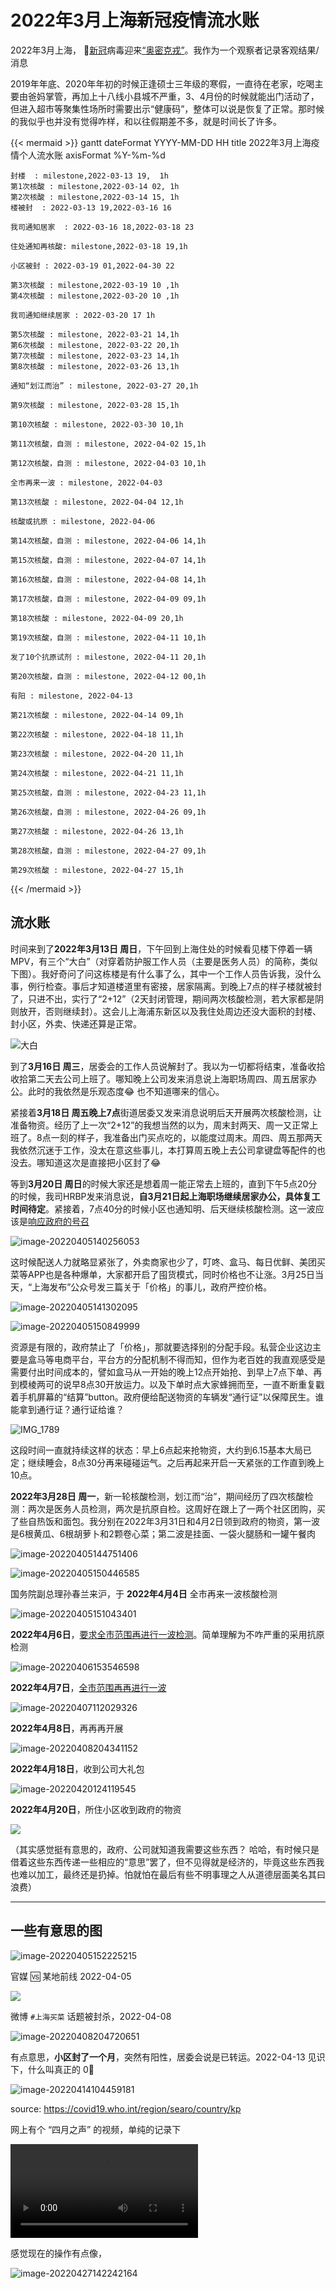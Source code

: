 # 2022年3月上海新冠疫情流水账




2022年3月上海， 🦠[新冠](https://en.wikipedia.org/wiki/COVID-19)病毒迎来[“奥密克戎”](https://en.wikipedia.org/wiki/SARS-CoV-2_Omicron_variant)。我作为一个观察者记录客观结果/消息

<!--more-->

2019年年底、2020年年初的时候正逢硕士三年级的寒假，一直待在老家，吃喝主要由爸妈掌管，再加上十八线小县城不严重，3、4月份的时候就能出门活动了，但进入超市等聚集性场所时需要出示“健康码”，整体可以说是恢复了正常。那时候的我似乎也并没有觉得咋样，和以往假期差不多，就是时间长了许多。


{{< mermaid >}}
gantt
    dateFormat YYYY-MM-DD HH
    title 2022年3月上海疫情个人流水账
    axisFormat  %Y-%m-%d

    封楼  : milestone,2022-03-13 19,  1h
    第1次核酸 : milestone,2022-03-14 02, 1h
    第2次核酸 : milestone,2022-03-14 15, 1h
    楼被封  : 2022-03-13 19,2022-03-16 16
    
    我司通知居家  : 2022-03-16 18,2022-03-18 23
    
    住处通知再核酸: milestone,2022-03-18 19,1h
    
    小区被封 : 2022-03-19 01,2022-04-30 22
    
    第3次核酸 : milestone,2022-03-19 10 ,1h
    第4次核酸 : milestone,2022-03-20 10 ,1h
    
    我司通知继续居家 : 2022-03-20 17 1h
    
    第5次核酸 : milestone, 2022-03-21 14,1h
    第6次核酸 : milestone, 2022-03-22 20,1h
    第7次核酸 : milestone, 2022-03-23 14,1h
    第8次核酸 : milestone, 2022-03-26 13,1h
    
    通知“划江而治” : milestone, 2022-03-27 20,1h
    
    第9次核酸 : milestone, 2022-03-28 15,1h
    
    第10次核酸 : milestone, 2022-03-30 10,1h
    
    第11次核酸，自测 : milestone, 2022-04-02 15,1h
    
    第12次核酸，自测 : milestone, 2022-04-03 10,1h
    
    全市再来一波 : milestone, 2022-04-03
    
    第13次核酸 : milestone, 2022-04-04 12,1h
    
    核酸或抗原 : milestone, 2022-04-06
    
    第14次核酸，自测 : milestone, 2022-04-06 14,1h
    
    第15次核酸，自测 : milestone, 2022-04-07 14,1h
    
    第16次核酸，自测 : milestone, 2022-04-08 14,1h
    
    第17次核酸，自测 : milestone, 2022-04-09 09,1h
    
    第18次核酸 : milestone, 2022-04-09 20,1h
    
    第19次核酸，自测 : milestone, 2022-04-11 10,1h
    
    发了10个抗原试剂 : milestone, 2022-04-11 20,1h
    
    第20次核酸，自测 : milestone, 2022-04-12 00,1h
    
    有阳 : milestone, 2022-04-13
    
    第21次核酸 : milestone, 2022-04-14 09,1h
    
    第22次核酸 : milestone, 2022-04-18 11,1h
    
    第23次核酸 : milestone, 2022-04-20 11,1h
    
    第24次核酸 : milestone, 2022-04-21 11,1h
    
    第25次核酸，自测 : milestone, 2022-04-23 11,1h
    
    第26次核酸，自测 : milestone, 2022-04-26 09,1h
    
    第27次核酸 : milestone, 2022-04-26 13,1h
    
    第28次核酸，自测 : milestone, 2022-04-27 09,1h
    
    第29次核酸 : milestone, 2022-04-27 15,1h
{{< /mermaid >}}



## 流水账

时间来到了**2022年3月13日 周日**，下午回到上海住处的时候看见楼下停着一辆MPV，有三个“大白”（对穿着防护服工作人员（主要是医务人员）的简称，类似下图）。我好奇问了问这栋楼是有什么事了么，其中一个工作人员告诉我，没什么事，例行检查。事后才知道楼道里有密接，居家隔离。到晚上7点的样子楼就被封了，只进不出，实行了“2+12”（2天封闭管理，期间两次核酸检测，若大家都是阴则放开，否则继续封）。这会儿上海浦东新区以及我住处周边还没大面积的封楼、封小区，外卖、快递还算是正常。

![大白](https://gitee.com/unclehuzi/picture/raw/master/img/merlin_203870247_854ccfae-b075-4556-bf69-6c023309eb52-master1050.jpg)

到了**3月16日 周三**，居委会的工作人员说解封了。我以为一切都将结束，准备收拾收拾第二天去公司上班了。哪知晚上公司发来消息说上海职场周四、周五居家办公。此时的我依然是乐观态度😂 也不知道哪来的信心。

紧接着**3月18日 周五晚上7点**街道居委又发来消息说明后天开展两次核酸检测，让准备物资。经历了上一次“2+12”的我想当然的以为，周末封两天、周一又正常上班了。8点一刻的样子，我准备出门买点吃的，以能度过周末。周四、周五那两天我依然沉迷于工作，没太在意这些事儿，本打算周五晚上去公司拿键盘等配件的也没去。哪知道这次是直接把小区封了😂

等到**3月20日 周日**的时候大家还是想着周一能正常去上班的，直到下午5点20分的时候，我司HRBP发来消息说，**自3月21日起上海职场继续居家办公，具体复工时间待定**。紧接着，7点40分的时候小区也通知明、后天继续核酸检测。这一波应该是[响应政府的号召](https://mp.weixin.qq.com/s/ZrUzGlDkigQLR_Gs3jP95A)

![image-20220405140256053](https://gitee.com/unclehuzi/picture/raw/master/img/image-20220405140256053.png)

这时候配送人力就略显紧张了，外卖商家也少了，叮咚、盒马、每日优鲜、美团买菜等APP也是各种爆单，大家都开启了囤货模式，同时价格也不让涨。3月25日当天，“上海发布”公众号发三篇关于「价格」的事儿，政府严控价格。

![image-20220405141302095](https://gitee.com/unclehuzi/picture/raw/master/img/image-20220405141302095.png)

![image-20220405150849999](https://gitee.com/unclehuzi/picture/raw/master/img/image-20220405150849999.png)

资源是有限的，政府禁止了「价格」，那就要选择别的分配手段。私营企业这边主要是盒马等电商平台，平台方的分配机制不得而知，但作为老百姓的我直观感受是需要付出时间成本的，譬如盒马从一开始的晚上12点开始抢、到早上7点下单、再到模棱两可的说早8点30开放运力。以及下单时点大家蜂拥而至，一直不断重复戳着手机屏幕的“结算”button。政府便给配送物资的车辆发“通行证”以保障民生。谁能拿到通行证？通行证给谁？

![IMG_1789](https://gitee.com/unclehuzi/picture/raw/master/img/IMG_1789.jpg)

这段时间一直就持续这样的状态：早上6点起来抢物资，大约到6.15基本大局已定；继续睡会，8点30分再来碰碰运气。之后再起来开启一天紧张的工作直到晚上10点。

**2022年3月28日 周一**，新一轮核酸检测，划江而“治”，期间经历了四次核酸检测：两次是医务人员检测，两次是抗原自检。这周好在跟上了一两个社区团购，买了些自热饭和面包。我分别在2022年3月31日和4月2日领到政府的物资，第一波是6根黄瓜、6根胡萝卜和2颗卷心菜；第二波是挂面、一袋火腿肠和一罐午餐肉

![image-20220405144751406](https://gitee.com/unclehuzi/picture/raw/master/img/image-20220405144751406.png)

![image-20220405150446585](https://gitee.com/unclehuzi/picture/raw/master/img/image-20220405150446585.png)

国务院副总理孙春兰来沪，于 **2022年4月4日** 全市再来一波核酸检测

![image-20220405151043401](https://gitee.com/unclehuzi/picture/raw/master/img/image-20220405151043401.png)



**2022年4月6日**，[要求全市范围再进行一波检测](https://mp.weixin.qq.com/s/QXtV0k0vDYZQkPJ0W2XDDA)。简单理解为不咋严重的采用抗原检测

![image-20220406153546598](https://gitee.com/unclehuzi/picture/raw/master/img/image-20220406153546598.png)

**2022年4月7日**，[全市范围再再进行一波](https://mp.weixin.qq.com/s/vU7zkW0SeoqizeU50JLg3g)

![image-20220407112029326](https://gitee.com/unclehuzi/picture/raw/master/img/image-20220407112029326.png)

**2022年4月8日**，再再再开展

![image-20220408204341152](https://gitee.com/unclehuzi/picture/raw/master/img/image-20220408204341152.png)

**2022年4月18日**，收到公司大礼包

![image-20220420124119545](https://gitee.com/unclehuzi/picture/raw/master/img/image-20220420124119545.png)

**2022年4月20日**，所住小区收到政府的物资

![](https://gitee.com/unclehuzi/picture/raw/master/img/image-20220420124657401.png)

（其实感觉挺有意思的，政府、公司就知道我需要这些东西？ 哈哈，有时候只是借着这些东西传递一些相应的“意思”罢了，但不见得就是经济的，毕竟这些东西我也难以加工，最终还是扔掉。怕就怕在最后有些不明事理之人从道德层面美名其曰浪费）



---

## 一些有意思的图



![image-20220405152225215](https://gitee.com/unclehuzi/picture/raw/master/img/image-20220405152225215.png)

官媒 🆚 某地前线 2022-04-05

![](sh.png)

微博 `#上海买菜` 话题被封杀，2022-04-08

![image-20220408204720651](https://gitee.com/unclehuzi/picture/raw/master/img/image-20220408204720651.png)

有点意思，**小区封了一个月**，突然有阳性，居委会说是已转运。2022-04-13
见识下，什么叫真正的 0⃣️

![image-20220414104459181](https://gitee.com/unclehuzi/picture/raw/master/img/image-20220414104459181.png)

source: https://covid19.who.int/region/searo/country/kp

网上有个 “四月之声” 的视频，单纯的记录下

![](v.mp4)

感觉现在的操作有点像，

![image-20220427142242164](https://gitee.com/unclehuzi/picture/raw/master/img/image-20220427142242164.png)







<head> 
    <script defer src="https://use.fontawesome.com/releases/v5.0.13/js/all.js"></script> 
    <script defer src="https://use.fontawesome.com/releases/v5.0.13/js/v4-shims.js"></script> 
</head> 
<link rel="stylesheet" href="https://use.fontawesome.com/releases/v5.0.13/css/all.css">

